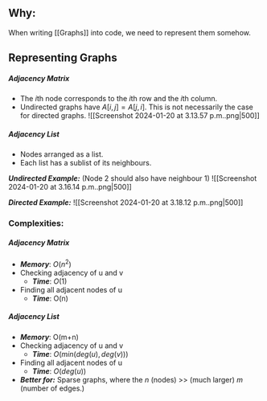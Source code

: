 ## Why:
When writing [[Graphs]] into code, we need to represent them somehow. 

## Representing Graphs
##### Adjacency Matrix
- The $i$th node corresponds to the $i$th row and the $i$th column.
- Undirected graphs have $A[i,j] = A[j,i]$. This is not necessarily the case for directed graphs.
![[Screenshot 2024-01-20 at 3.13.57 p.m..png|500]]

##### Adjacency List
- Nodes arranged as a list. 
- Each list has a sublist of its neighbours. 

***Undirected Example:*** (Node 2 should also have neighbour 1)
![[Screenshot 2024-01-20 at 3.16.14 p.m..png|500]]


***Directed Example:***
![[Screenshot 2024-01-20 at 3.18.12 p.m..png|500]]


### Complexities:
##### Adjacency Matrix
- ***Memory***: $O(n^2)$
- Checking adjacency of u and v
	- ***Time***: $O(1)$
- Finding all adjacent nodes of u
	- ***Time***: O(n)

##### Adjacency List
- ***Memory***: O(m+n)
- Checking adjacency of u and v
	- ***Time***: $O(min(deg(u),deg(v)))$
- Finding all adjacent nodes of u
	- ***Time***: $O(deg(u))$
- ***Better for:*** Sparse graphs, where the $n$ (nodes) >> (much larger) $m$ (number of edges.)


